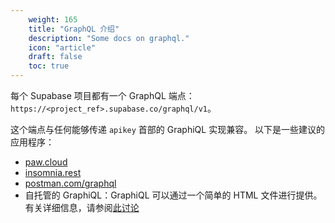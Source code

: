 ```yaml
---
    weight: 165
    title: "GraphQL 介绍"
    description: "Some docs on graphql."
    icon: "article"
    draft: false
    toc: true
---
```


每个 Supabase 项目都有一个 GraphQL 端点： `https://<project_ref>.supabase.co/graphql/v1`。

这个端点与任何能够传递 `apikey` 首部的 GraphiQL 实现兼容。
以下是一些建议的应用程序：

- [paw.cloud](https://paw.cloud)
- [insomnia.rest](https://insomnia.rest)
- [postman.com/graphql](https://www.postman.com/graphql/)
- 自托管的 GraphiQL：GraphiQL 可以通过一个简单的 HTML 文件进行提供。有关详细信息，请参阅[此讨论](https://github.com/supabase/supabase/discussions/6144)



